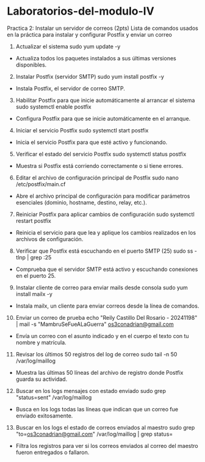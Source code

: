 # Laboratorios-del-modulo-IV
Practica 2: Instalar un servidor de correos (2pts)
Lista de comandos usados en la práctica para instalar y configurar Postfix y enviar un correo

1. Actualizar el sistema
sudo yum update -y
- Actualiza todos los paquetes instalados a sus últimas versiones disponibles.

2. Instalar Postfix (servidor SMTP)
sudo yum install postfix -y
- Instala Postfix, el servidor de correo SMTP.

3. Habilitar Postfix para que inicie automáticamente al arrancar el sistema
sudo systemctl enable postfix
- Configura Postfix para que se inicie automáticamente en el arranque.

4. Iniciar el servicio Postfix
sudo systemctl start postfix
- Inicia el servicio Postfix para que esté activo y funcionando.

5. Verificar el estado del servicio Postfix
sudo systemctl status postfix
- Muestra si Postfix está corriendo correctamente o si tiene errores.

6. Editar el archivo de configuración principal de Postfix
sudo nano /etc/postfix/main.cf
- Abre el archivo principal de configuración para modificar parámetros esenciales (dominio, hostname, destino, relay, etc.).

7. Reiniciar Postfix para aplicar cambios de configuración
sudo systemctl restart postfix
- Reinicia el servicio para que lea y aplique los cambios realizados en los archivos de configuración.

8. Verificar que Postfix está escuchando en el puerto SMTP (25)
sudo ss -tlnp | grep :25
- Comprueba que el servidor SMTP está activo y escuchando conexiones en el puerto 25.

9. Instalar cliente de correo para enviar mails desde consola
sudo yum install mailx -y
- Instala mailx, un cliente para enviar correos desde la línea de comandos.

10. Enviar un correo de prueba
echo "Reily Castillo Del Rosario - 20241198" | mail -s "MambruSeFueALaGuerra" os3conadrian@gmail.com
- Envía un correo con el asunto indicado y en el cuerpo el texto con tu nombre y matrícula.

11. Revisar los últimos 50 registros del log de correo
sudo tail -n 50 /var/log/maillog
- Muestra las últimas 50 líneas del archivo de registro donde Postfix guarda su actividad.

12. Buscar en los logs mensajes con estado enviado
sudo grep "status=sent" /var/log/maillog
- Busca en los logs todas las líneas que indican que un correo fue enviado exitosamente.

13. Buscar en los logs el estado de correos enviados al maestro
sudo grep "to=<os3conadrian@gmail.com>" /var/log/maillog | grep status=
- Filtra los registros para ver si los correos enviados al correo del maestro fueron entregados o fallaron.
